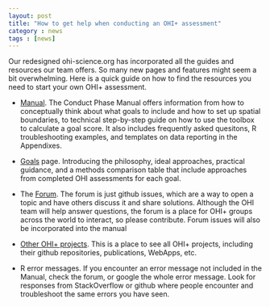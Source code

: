```yaml
---
layout: post
title: "How to get help when conducting an OHI+ assessment"
category : news
tags : [news]
---
```


Our redesigned ohi-science.org has incorporated all the guides and resources our team offers. So many new pages and features might seem a bit overwhelming. Here is a quick guide on how to find the resources you need to start your own OHI+ assessment. 

- [Manual](http://ohi-science.org/manual/). The Conduct Phase Manual offers information from how to conceptually think about what goals to include and how to set up spatial boundaries, to technical step-by-step guide on how to use the toolbox to calculate a goal score. It also includes frequently asked quesitons, R troubleshooting examples, and templates on data reporting in the Appendixes. 

- [Goals](http://ohi-science.org/goals/) page. Introducing the philosophy, ideal approaches, practical guidance, and a methods comparison table that include approaches from completed OHI assessments for each goal. 

- The [Forum](http://ohi-science.org/forum/). The forum is just github issues, which are a way to open a topic and have others discuss it and share solutions. Although the OHI team will help answer questions, the forum is a place for OHI+ groups across the world to interact, so please contribute. Forum issues will also be incorporated into the manual

- [Other OHI+ projects](http://ohi-science.org/projects/). This is a place to see all OHI+ projects, including their github repositories, publications, WebApps, etc. 

- R error messages. If you encounter an error message not included in the Manual, check the forum, or google the whole error message. Look for responses from StackOverflow or github where people encounter and troubleshoot the same errors you have seen. 


